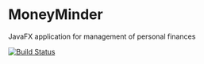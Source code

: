 # MoneyMinder
JavaFX application for management of personal finances

[![Build Status](https://travis-ci.com/jaamn/MoneyMinder.svg?branch=master)](https://travis-ci.com/jaamn/MoneyMinder)

